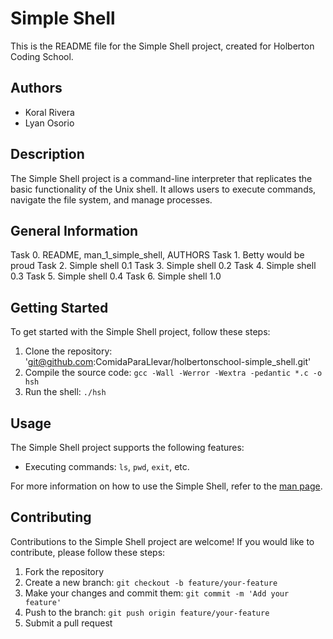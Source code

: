 # Simple Shell

This is the README file for the Simple Shell project, created for Holberton Coding School.

## Authors

- Koral Rivera
- Lyan Osorio

## Description

The Simple Shell project is a command-line interpreter that replicates the basic functionality of the Unix shell. It allows users to execute commands, navigate the file system, and manage processes.

## General Information

Task 0. README, man_1_simple_shell, AUTHORS
Task 1. Betty would be proud
Task 2. Simple shell 0.1
Task 3. Simple shell 0.2
Task 4. Simple shell 0.3
Task 5. Simple shell 0.4
Task 6. Simple shell 1.0


## Getting Started

To get started with the Simple Shell project, follow these steps:

1. Clone the repository: 'git@github.com:ComidaParaLlevar/holbertonschool-simple_shell.git'
2. Compile the source code: `gcc -Wall -Werror -Wextra -pedantic *.c -o hsh`
3. Run the shell: `./hsh`

## Usage

The Simple Shell project supports the following features:

- Executing commands: `ls`, `pwd`, `exit`, etc.


For more information on how to use the Simple Shell, refer to the [man page](man_1_simple_shell).

## Contributing

Contributions to the Simple Shell project are welcome! If you would like to contribute, please follow these steps:

1. Fork the repository
2. Create a new branch: `git checkout -b feature/your-feature`
3. Make your changes and commit them: `git commit -m 'Add your feature'`
4. Push to the branch: `git push origin feature/your-feature`
5. Submit a pull request

